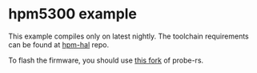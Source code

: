 # hpm5300 example

This example compiles only on latest nightly. The toolchain requirements can be found at [hpm-hal](https://github.com/hpmicro-rs/hpm-hal) repo.

To flash the firmware, you should use [this fork](https://github.com/hpmicro-rs/probe-rs) of probe-rs.
